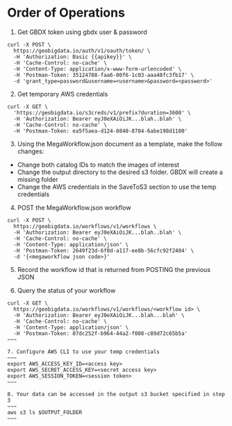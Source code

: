 # Order of Operations

1. Get GBDX token using gbdx user & password
~~~
curl -X POST \
  https://geobigdata.io/auth/v1/oauth/token/ \
  -H 'Authorization: Basic {{apikey}}' \
  -H 'Cache-Control: no-cache' \
  -H 'Content-Type: application/x-www-form-urlencoded' \
  -H 'Postman-Token: 35124788-faa6-00f6-1c03-aaa48fc3fb17' \
  -d 'grant_type=password&username=<username>&password=<password>'
~~~

2. Get temporary AWS credentials
~~~
curl -X GET \
  'https://geobigdata.io/s3creds/v1/prefix?duration=3600' \
  -H 'Authorization: Bearer eyJ0eXAiOiJK...blah..blah' \
  -H 'Cache-Control: no-cache' \
  -H 'Postman-Token: ea5f5aea-d124-8840-8784-6abe198d1100'
~~~

3. Using the MegaWorkflow.json document as a template, make the follow changes:
  * Change both catalog IDs to match the images of interest
  * Change the output directory to the desired s3 folder.  GBDX will create a missing folder
  * Change the AWS credentials in the SaveToS3 section to use the temp credentials

4. POST the MegaWorkflow.json workflow
~~~
curl -X POST \
  https://geobigdata.io/workflows/v1/workflows \
  -H 'Authorization: Bearer eyJ0eXAiOiJK...blah..blah' \
  -H 'Cache-Control: no-cache' \
  -H 'Content-Type: application/json' \
  -H 'Postman-Token: 2649f23d-6f0d-a117-ee8b-56cfc92f2404' \
  -d '{<megaworkflow json code>}'
~~~

5. Record the workflow id that is returned from POSTING the previous JSON

6. Query the status of your workflow
~~~~
curl -X GET \
  https://geobigdata.io/workflows/v1/workflows/<workflow id> \
  -H 'Authorization: Bearer eyJ0eXAiOiJK...blah...blah' \
  -H 'Cache-Control: no-cache' \
  -H 'Content-Type: application/json' \
  -H 'Postman-Token: 07dc252f-b964-44a2-f008-c89d72c65b5a'
~~~

7. Configure AWS CLI to use your temp credentials
~~~
export AWS_ACCESS_KEY_ID=<access key>
export AWS_SECRET_ACCESS_KEY=<secret access key>
export AWS_SESSION_TOKEN=<session token>
~~~

8. Your data can be accessed in the output s3 bucket specified in step 3
~~~
aws s3 ls $OUTPUT_FOLDER
~~~
